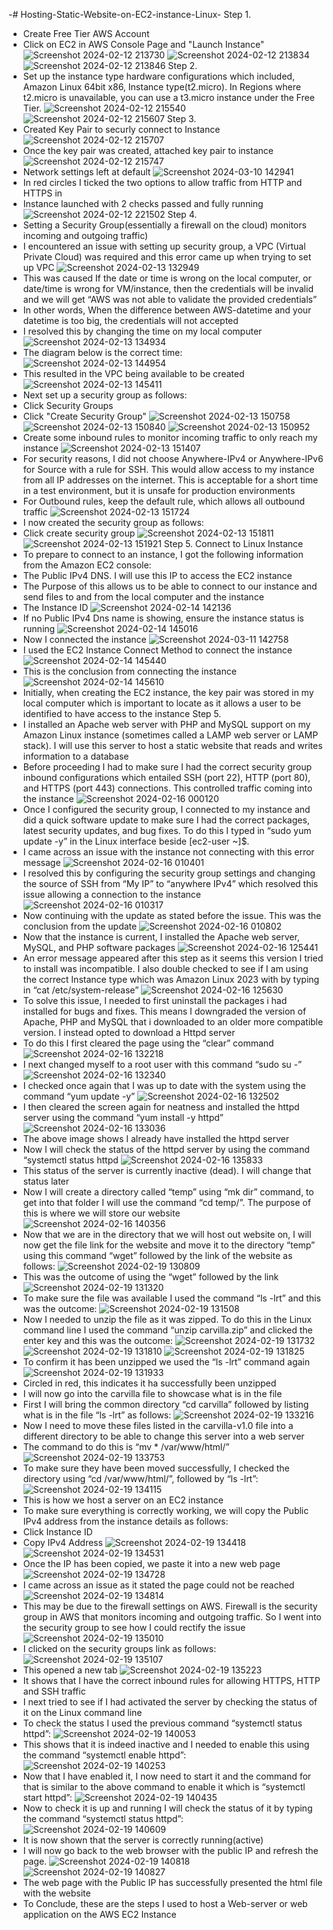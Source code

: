 -# Hosting-Static-Website-on-EC2-instance-Linux-
Step 1. 
- Create Free Tier AWS Account
- Click on EC2 in AWS Console Page and "Launch Instance"
![Screenshot 2024-02-12 213730](https://github.com/AllenUdejiole/Hosting-Static-Website-on-EC2-instance-Linux-/assets/160611100/88bc1dc7-4a91-4181-83eb-dc3394f8a712)
![Screenshot 2024-02-12 213834](https://github.com/AllenUdejiole/Hosting-Static-Website-on-EC2-instance-Linux-/assets/160611100/afab7f8f-217c-44af-bac1-d49ba7609c3a)
![Screenshot 2024-02-12 213846](https://github.com/AllenUdejiole/Hosting-Static-Website-on-EC2-instance-Linux-/assets/160611100/858e7838-9418-41ec-a453-ba6cbd07cba2)
Step 2.
- Set up the instance type hardware configurations which included, Amazon Linux 64bit x86, Instance type(t2.micro). In Regions where t2.micro is unavailable, you can use a t3.micro instance under the Free Tier.
![Screenshot 2024-02-12 215540](https://github.com/AllenUdejiole/Hosting-Static-Website-on-EC2-instance-Linux-/assets/160611100/b14203cd-b2a0-438f-8387-a5c003b5a838)
![Screenshot 2024-02-12 215607](https://github.com/AllenUdejiole/Hosting-Static-Website-on-EC2-instance-Linux-/assets/160611100/72507872-d176-4571-835a-9dfe7cd8b8e6)
Step 3.
- Created Key Pair to securly connect to Instance
![Screenshot 2024-02-12 215707](https://github.com/AllenUdejiole/Hosting-Static-Website-on-EC2-instance-Linux-/assets/160611100/136b2a1c-f519-43cc-a9e0-41916c3e1217)
- Once the key pair was created, attached key pair to instance
![Screenshot 2024-02-12 215747](https://github.com/AllenUdejiole/Hosting-Static-Website-on-EC2-instance-Linux-/assets/160611100/3bc0a650-c555-4840-b2e2-99f9c7cc3f80)
- Network settings left at default
![Screenshot 2024-03-10 142941](https://github.com/AllenUdejiole/Hosting-Static-Website-on-EC2-instance-Linux-/assets/160611100/f8d7f3c7-ed88-43a4-8fbb-551bb334cb91)
- In red circles I ticked the two options to allow traffic from HTTP and HTTPS in
- Instance launched with 2 checks passed and fully running
![Screenshot 2024-02-12 221502](https://github.com/AllenUdejiole/Hosting-Static-Website-on-EC2-instance-Linux-/assets/160611100/f0a861e4-812b-4908-97f1-cf1b1b88b956)
Step 4.
- Setting a Security Group(essentially a firewall on the cloud) monitors incoming and outgoing traffic)
- I encountered an issue with setting up security group, a VPC (Virtual Private Cloud) was required and this error came up when trying to set up VPC
![Screenshot 2024-02-13 132949](https://github.com/AllenUdejiole/Hosting-Static-Website-on-EC2-instance-Linux-/assets/160611100/867b2e8c-89de-44d2-97bc-43ff44f1eddc)
- This was caused If the date or time is wrong on the local computer, or date/time is wrong for VM/instance, then the credentials will be invalid and we will get “AWS was not able to validate the provided credentials”
- In other words, When the difference between AWS-datetime and your datetime is too big, the credentials will not accepted
- I resolved this by changing the time on my local computer
![Screenshot 2024-02-13 134934](https://github.com/AllenUdejiole/Hosting-Static-Website-on-EC2-instance-Linux-/assets/160611100/3f46f27c-6b79-4de9-8955-ae73f64a0319)
- The diagram below is the correct time:
![Screenshot 2024-02-13 144954](https://github.com/AllenUdejiole/Hosting-Static-Website-on-EC2-instance-Linux-/assets/160611100/7886b34c-9e85-4763-9816-140aa5e20d60)
- This resulted in the VPC being available to be created
![Screenshot 2024-02-13 145411](https://github.com/AllenUdejiole/Hosting-Static-Website-on-EC2-instance-Linux-/assets/160611100/0d46cbde-72e3-4305-a905-08bba0cb9997)
- Next set up a security group as follows:
- Click Security Groups
- Click "Create Security Group"
![Screenshot 2024-02-13 150758](https://github.com/AllenUdejiole/Hosting-Static-Website-on-EC2-instance-Linux-/assets/160611100/2d3934d7-0e67-4370-81de-e4e38f53c03f)
![Screenshot 2024-02-13 150840](https://github.com/AllenUdejiole/Hosting-Static-Website-on-EC2-instance-Linux-/assets/160611100/49d25e14-2d42-4d50-bb1f-9e6f9e455073)
![Screenshot 2024-02-13 150952](https://github.com/AllenUdejiole/Hosting-Static-Website-on-EC2-instance-Linux-/assets/160611100/13777ae4-a131-447f-a021-d29e30c33fd0)
- Create some inbound rules to monitor incoming traffic to only reach my instance
![Screenshot 2024-02-13 151407](https://github.com/AllenUdejiole/Hosting-Static-Website-on-EC2-instance-Linux-/assets/160611100/2858bf10-c34f-4fdc-8f50-06e5eee52966)
- For security reasons, I did not choose Anywhere-IPv4 or Anywhere-IPv6 for Source with a rule for SSH. This would allow access to my instance from all IP addresses on the internet. This is acceptable for a short time in a test environment, but it is unsafe for production environments
- For Outbound rules, keep the default rule, which allows all outbound traffic
![Screenshot 2024-02-13 151724](https://github.com/AllenUdejiole/Hosting-Static-Website-on-EC2-instance-Linux-/assets/160611100/6e330807-e6c5-4c17-a756-6df907ea50fb)
- I now created the security group as follows:
- Click create security group
  ![Screenshot 2024-02-13 151811](https://github.com/AllenUdejiole/Hosting-Static-Website-on-EC2-instance-Linux-/assets/160611100/7e38598c-7ecb-4c7e-8353-bab4c1aa99c2)
  ![Screenshot 2024-02-13 151921](https://github.com/AllenUdejiole/Hosting-Static-Website-on-EC2-instance-Linux-/assets/160611100/c2664c5d-7493-4552-b822-be3d46bc9702)
Step 5.
Connect to Linux Instance
- To prepare to connect to an instance, I got the following information from the Amazon EC2 console:
- The Public IPv4 DNS. I will use this IP to access the EC2 instance
- The Purpose of this allows us to be able to connect to our instance and send files to and from the local computer and the instance
- The Instance ID
![Screenshot 2024-02-14 142136](https://github.com/AllenUdejiole/Hosting-Static-Website-on-EC2-instance-Linux-/assets/160611100/dca0def3-ae6e-4333-b6d6-c12098360e75)
- If no Public IPv4 Dns name is showing, ensure the instance status is running
![Screenshot 2024-02-14 145016](https://github.com/AllenUdejiole/Hosting-Static-Website-on-EC2-instance-Linux-/assets/160611100/f37e41d6-9272-4d65-9269-68583bf8b55c)
- Now I connected the instance
![Screenshot 2024-03-11 142758](https://github.com/AllenUdejiole/Hosting-Static-Website-on-EC2-instance-Linux-/assets/160611100/59440a22-2e03-4b6a-895b-4a20052bf2e6)
- I used the EC2 Instance Connect Method to connect the instance
![Screenshot 2024-02-14 145440](https://github.com/AllenUdejiole/Hosting-Static-Website-on-EC2-instance-Linux-/assets/160611100/17166f9b-1a88-4972-ac6d-e25cc0d32ef7)
- This is the conclusion from connecting the instance
![Screenshot 2024-02-14 145610](https://github.com/AllenUdejiole/Hosting-Static-Website-on-EC2-instance-Linux-/assets/160611100/3ca4a555-9024-4d87-a7e7-cde6844fbd67)
- Initially, when creating the EC2 instance, the key pair was stored in my local computer which is important to locate as it allows a user to be identified to have access to the instance
Step 5.
- I installed an Apache web server with PHP and MySQL support on my Amazon Linux instance (sometimes called a LAMP web server or LAMP stack). I will use this server to host a static website that reads and writes information to a database
- Before proceeding I had to make sure I had the correct security group inbound configurations which entailed SSH (port 22), HTTP (port 80), and HTTPS (port 443) connections. This controlled traffic coming into the instance
![Screenshot 2024-02-16 000120](https://github.com/AllenUdejiole/Hosting-Static-Website-on-EC2-instance-Linux-/assets/160611100/65adc236-520e-4909-ad9b-99d0041e1ede)
- Once I configured the security group, I connected to my instance and did a quick software update to make sure I had the correct packages, latest security updates, and bug fixes. To do this I typed in “sudo yum update -y” in the Linux interface beside [ec2-user ~]$.
- I came across an issue with the instance not connecting with this error message
![Screenshot 2024-02-16 010401](https://github.com/AllenUdejiole/Hosting-Static-Website-on-EC2-instance-Linux-/assets/160611100/4579c462-3c47-4361-960e-1ea76650c776)
- I resolved this by configuring the security group settings and changing the source of SSH from “My IP” to “anywhere IPv4” which resolved this issue allowing a connection to the instance
![Screenshot 2024-02-16 010317](https://github.com/AllenUdejiole/Hosting-Static-Website-on-EC2-instance-Linux-/assets/160611100/189cf42e-e388-4eec-b7ea-35ad156ae182)
- Now continuing with the update as stated before the issue. This was the conclusion from the update
![Screenshot 2024-02-16 010802](https://github.com/AllenUdejiole/Hosting-Static-Website-on-EC2-instance-Linux-/assets/160611100/204d72cc-b66a-451e-9e2d-065f2e5e35f8)
- Now that the instance is current, I installed the Apache web server, MySQL, and PHP software packages
![Screenshot 2024-02-16 125441](https://github.com/AllenUdejiole/Hosting-Static-Website-on-EC2-instance-Linux-/assets/160611100/9e04cd4e-710c-4434-9ffa-1f0c885d3491)
- An error message appeared after this step as it seems this version I tried to install was incompatible. I also double checked to see if I am using the correct Instance type which was Amazon Linux 2023 with by typing in “cat /etc/system-release”
![Screenshot 2024-02-16 125630](https://github.com/AllenUdejiole/Hosting-Static-Website-on-EC2-instance-Linux-/assets/160611100/4c004993-6de5-40da-839d-d52e5b70d52b)
- To solve this issue, I needed to first uninstall the packages i had installed for bugs and fixes. This means I downgraded the version of Apache, PHP and MySQL that i downloaded to an older more compatible version. I instead opted to download a Httpd server
- To do this I first cleared the page using the “clear” command
![Screenshot 2024-02-16 132218](https://github.com/AllenUdejiole/Hosting-Static-Website-on-EC2-instance-Linux-/assets/160611100/f2a48e5f-a755-4ca6-b2ec-31d85d1b3d75)
- I next changed myself to a root user with this command “sudo su -”
![Screenshot 2024-02-16 132340](https://github.com/AllenUdejiole/Hosting-Static-Website-on-EC2-instance-Linux-/assets/160611100/753c561d-d547-4f61-a701-44addadec1a4)
- I checked once again that I was up to date with the system using the command “yum update -y”
![Screenshot 2024-02-16 132502](https://github.com/AllenUdejiole/Hosting-Static-Website-on-EC2-instance-Linux-/assets/160611100/c11c0e54-5376-454c-9946-1a4b7237bb1b)
- I then cleared the screen again for neatness and installed the httpd server using the command “yum install -y httpd”
![Screenshot 2024-02-16 133036](https://github.com/AllenUdejiole/Hosting-Static-Website-on-EC2-instance-Linux-/assets/160611100/3aece122-81b6-4c7d-9cd3-b52e90dffeeb)
- The above image shows I already have installed the httpd server
- Now I will check the status of the httpd server by using the command “systemctl status httpd
![Screenshot 2024-02-16 135833](https://github.com/AllenUdejiole/Hosting-Static-Website-on-EC2-instance-Linux-/assets/160611100/e2122a54-674a-4432-a3ce-c1477d013d59)
- This status of the server is currently inactive (dead). I will change that status later
- Now I will create a directory called “temp” using “mk dir” command, to get into that folder I will use the command “cd temp/”. The purpose of this is where we will store our website
![Screenshot 2024-02-16 140356](https://github.com/AllenUdejiole/Hosting-Static-Website-on-EC2-instance-Linux-/assets/160611100/05005853-cdfc-4695-86e2-e06d20a5083a)
- Now that we are in the directory that we will host out website on, I will now get the file link for the website and move it to the directory “temp” using this command “wget” followed by the link of the website as follows:
![Screenshot 2024-02-19 130809](https://github.com/AllenUdejiole/Hosting-Static-Website-on-EC2-instance-Linux-/assets/160611100/4f6e3728-c99e-43ab-9130-674b5d482068)
- This was the outcome of using the “wget” followed by the link
![Screenshot 2024-02-19 131320](https://github.com/AllenUdejiole/Hosting-Static-Website-on-EC2-instance-Linux-/assets/160611100/cc7cedc5-223e-43b9-b49c-17fb5031c35d)
- To make sure the file was available I used the command “ls -lrt” and this was the outcome:
![Screenshot 2024-02-19 131508](https://github.com/AllenUdejiole/Hosting-Static-Website-on-EC2-instance-Linux-/assets/160611100/9b2071e0-4f4a-4b90-b3f2-1a67d610414a)
- Now I needed to unzip the file as it was zipped. To do this in the Linux command line I used the command “unzip carvilla.zip” and clicked the enter key and this was the outcome:
![Screenshot 2024-02-19 131732](https://github.com/AllenUdejiole/Hosting-Static-Website-on-EC2-instance-Linux-/assets/160611100/384ca419-2411-41a7-9284-010d93c72272)
![Screenshot 2024-02-19 131810](https://github.com/AllenUdejiole/Hosting-Static-Website-on-EC2-instance-Linux-/assets/160611100/59ef1684-97bd-4961-ac64-45e407b4b4a0)
![Screenshot 2024-02-19 131825](https://github.com/AllenUdejiole/Hosting-Static-Website-on-EC2-instance-Linux-/assets/160611100/fb66ecc7-f22b-44db-b2cb-bc89d03b44dd)
- To confirm it has been unzipped we used the “ls -lrt” command again
![Screenshot 2024-02-19 131933](https://github.com/AllenUdejiole/Hosting-Static-Website-on-EC2-instance-Linux-/assets/160611100/e0cc37eb-2ead-4f97-b2f6-51a395cd1945)
- Circled in red, this indicates it ha successfully been unzipped
- I will now go into the carvilla file to showcase what is in the file
- First I will bring the common directory “cd carvilla” followed by listing what is in the file “ls -lrt” as follows:
![Screenshot 2024-02-19 133216](https://github.com/AllenUdejiole/Hosting-Static-Website-on-EC2-instance-Linux-/assets/160611100/953589d5-eff9-496d-a83a-e9a187ffe916)
- Now I need to move these files listed in the carvilla-v1.0 file into a different directory to be able to change this server into a web server
- The command to do this is “mv * /var/www/html/”
![Screenshot 2024-02-19 133753](https://github.com/AllenUdejiole/Hosting-Static-Website-on-EC2-instance-Linux-/assets/160611100/43cb828b-13bb-4d6e-983d-0aa95c5fbd59)
- To make sure they have been moved successfully, I checked the directory using “cd /var/www/html/”, followed by “ls -lrt”:
![Screenshot 2024-02-19 134115](https://github.com/AllenUdejiole/Hosting-Static-Website-on-EC2-instance-Linux-/assets/160611100/7ba54b3f-38a3-4565-b807-005219783e1e)
- This is how we host a server on an EC2 instance
- To make sure everything is correctly working, we will copy the Public IPv4 address from the instance details as follows:
- Click Instance ID
- Copy IPv4 Address
![Screenshot 2024-02-19 134418](https://github.com/AllenUdejiole/Hosting-Static-Website-on-EC2-instance-Linux-/assets/160611100/191b6f0c-61f6-424b-868b-3a3d208988b5)
![Screenshot 2024-02-19 134531](https://github.com/AllenUdejiole/Hosting-Static-Website-on-EC2-instance-Linux-/assets/160611100/e588f79a-6774-4535-a292-c990002f6a08)
- Once the IP has been copied, we paste it into a new web page
![Screenshot 2024-02-19 134728](https://github.com/AllenUdejiole/Hosting-Static-Website-on-EC2-instance-Linux-/assets/160611100/8ae8d5be-6ee2-4478-ad50-f18e936b80fc)
- I came across an issue as it stated the page could not be reached
![Screenshot 2024-02-19 134814](https://github.com/AllenUdejiole/Hosting-Static-Website-on-EC2-instance-Linux-/assets/160611100/53200578-1711-4574-b699-94e30f38a941)
- This may be due to the firewall settings on AWS. Firewall is the security group in AWS that monitors incoming and outgoing traffic. So I went into the security group to see how I could rectify the issue
![Screenshot 2024-02-19 135010](https://github.com/AllenUdejiole/Hosting-Static-Website-on-EC2-instance-Linux-/assets/160611100/5d9f8bd4-7ed7-45e8-baf4-e44db45d2e54)
- I clicked on the security groups link as follows:
![Screenshot 2024-02-19 135107](https://github.com/AllenUdejiole/Hosting-Static-Website-on-EC2-instance-Linux-/assets/160611100/ef7e5aa8-bf56-4337-b96b-a368d48cf357)
- This opened a new tab
![Screenshot 2024-02-19 135223](https://github.com/AllenUdejiole/Hosting-Static-Website-on-EC2-instance-Linux-/assets/160611100/6efd5c84-907d-4d16-b2c7-a8319714fa22)
- It shows that I have the correct inbound rules for allowing HTTPS, HTTP and SSH traffic
- I next tried to see if I had activated the server by checking the status of it on the Linux command line
- To check the status I used the previous command “systemctl status httpd”:
![Screenshot 2024-02-19 140053](https://github.com/AllenUdejiole/Hosting-Static-Website-on-EC2-instance-Linux-/assets/160611100/e3fec689-6ad0-4199-8135-4155bf05eede)
- This shows that it is indeed inactive and I needed to enable this using the command “systemctl enable httpd”:
![Screenshot 2024-02-19 140253](https://github.com/AllenUdejiole/Hosting-Static-Website-on-EC2-instance-Linux-/assets/160611100/b99c5c72-c18d-4f76-bcfc-227bdb9da2fc)
- Now that I have enabled it, I now need to start it and the command for that is similar to the above command to enable it which is “systemctl start httpd”:
![Screenshot 2024-02-19 140435](https://github.com/AllenUdejiole/Hosting-Static-Website-on-EC2-instance-Linux-/assets/160611100/bb1505fc-abc2-4f18-92f6-b9352e7968ab)
- Now to check it is up and running I will check the status of it by typing the command “systemctl status httpd”:
![Screenshot 2024-02-19 140609](https://github.com/AllenUdejiole/Hosting-Static-Website-on-EC2-instance-Linux-/assets/160611100/5ce7e1c8-6cab-4c7a-a516-028e19fa73d4)
- It is now shown that the server is correctly running(active)
- I will now go back to the web browser with the public IP and refresh the page.
![Screenshot 2024-02-19 140818](https://github.com/AllenUdejiole/Hosting-Static-Website-on-EC2-instance-Linux-/assets/160611100/0114e65f-41dc-415c-b092-198487e34819)
![Screenshot 2024-02-19 140827](https://github.com/AllenUdejiole/Hosting-Static-Website-on-EC2-instance-Linux-/assets/160611100/2ee2d927-b5c5-4ac6-b052-78ba40360a54)
- The web page with the Public IP has successfully presented the html file with the website
- To Conclude, these are the steps I used to host a Web-server or web application on the AWS EC2 Instance

